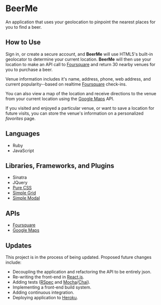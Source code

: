 # BeerMe
An application that uses your geolocation to pinpoint the nearest places for you to find a beer.

## How to Use

Sign in, or create a secure account, and **BeerMe** will use HTML5's built-in geolocator to determine your current location. **BeerMe** will then use your location to make an API call to [Foursquare](http://foursquare.com) and return 30 nearby venues for you to purchase a beer.

Venue information includes it's name, address, phone, web address, and current popularity--based on realtime [Foursquare](http://foursquare.com) check-ins.

You can also view a map of the location and receive directions to the venue from your current location using the [Google Maps](http://maps.google.com) API.

If you visited and enjoyed a particular venue, or want to save a location for future visits, you can store the venue's information on a personalized *favorites* page.

## Languages

- Ruby
- JavaScript

## Libraries, Frameworks, and Plugins

- Sinatra
- JQuery
- [Pure CSS](http://purecss.io)
- [Simple Grid](http://thisisdallas.github.io/Simple-Grid/)
- [Simple Modal](http://www.ericmmartin.com/projects/simplemodal/)

## APIs

- [Foursquare](https://developer.foursquare.com/)
- [Google Maps](https://developers.google.com/maps/)

## Updates

This project is in the process of being updated. Proposed future changes include:

- Decoupling the application and refactoring the API to be entirely json.
- Re-writing the front-end in [React.js](https://facebook.github.io/react/).
- Adding tests ([RSpec][rs] and [Mocha][mo]/[Chai][ch]).
- Implementing a front-end build system.
- Adding continuous integration.
- Deploying application to [Heroku](https://www.heroku.com/).

[rs]: http://rspec.info/
[mo]: https://mochajs.org/
[ch]: http://chaijs.com/
